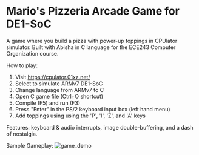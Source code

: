 # Mario's Pizzeria Arcade Game for DE1-SoC
A game where you build a pizza with power-up toppings in CPUlator simulator.
Built with Abisha in C language for the ECE243 Computer Organization course.

How to play: 
1. Visit https://cpulator.01xz.net/
2. Select to simulate ARMv7 DE1-SoC
3. Change language from ARMv7 to C
4. Open C game file (Ctrl+O shortcut)
5. Compile (F5) and run (F3)
6. Press "Enter" in the PS/2 keyboard input box (left hand menu)
7. Add toppings using using the 'P', 'I', 'Z', and 'A' keys

Features: keyboard & audio interrupts, image double-buffering, and a dash of nostalgia.  

Sample Gameplay: 
![game_demo](https://github.com/zhast/MarioPizzaFPGA/blob/main/uEcySHwOEC.gif)

